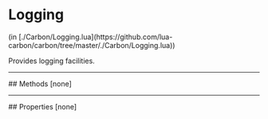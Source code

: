 <link href="../../style.css" rel="stylesheet" type="text/css"/>
<h1 class="class-title">Logging</h1>
<span class="file-link">(in [./Carbon/Logging.lua](https://github.com/lua-carbon/carbon/tree/master/./Carbon/Logging.lua))</span><br/>

Provides logging facilities.


<hr />
## Methods
[none]

<hr />
## Properties
[none]